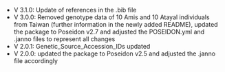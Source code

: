 - V 3.1.0: Update of references in the .bib file
- V 3.0.0: Removed genotype data of 10 Amis and 10 Atayal individuals from Taiwan (further information in the newly added README), updated the package to Poseidon v2.7 and adjusted the POSEIDON.yml and .janno files to represent all changes  
- V 2.0.1: Genetic_Source_Accession_IDs updated
- V 2.0.0: updated the package to Poseidon v2.5 and adjusted the .janno file accordingly
